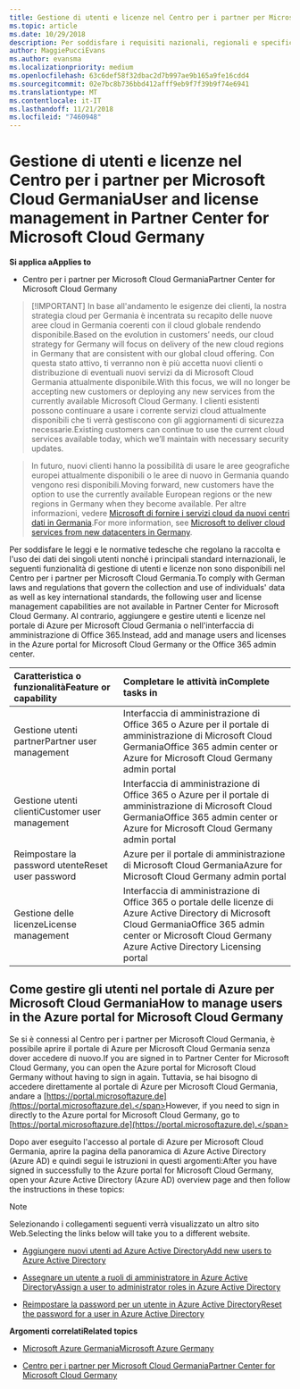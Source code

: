 ```yaml
---
title: Gestione di utenti e licenze nel Centro per i partner per Microsoft Cloud Germania | Centro per i partner per Microsoft Cloud Germania
ms.topic: article
ms.date: 10/29/2018
description: Per soddisfare i requisiti nazionali, regionali e specifici del settore che regolano la raccolta e l'utilizzo dei dati dei singoli utenti, le funzionalità di gestione degli utenti non sono disponibili nel Centro per i partner per Microsoft Cloud Germania. Al contrario, aggiungere e gestire gli utenti nel portale di Azure per Microsoft Cloud Germania.
author: MaggiePucciEvans
ms.author: evansma
ms.localizationpriority: medium
ms.openlocfilehash: 63c6def58f32dbac2d7b997ae9b165a9fe16cdd4
ms.sourcegitcommit: 02e7bc8b736bbd412afff9eb9f7f39b9f74e6941
ms.translationtype: MT
ms.contentlocale: it-IT
ms.lasthandoff: 11/21/2018
ms.locfileid: "7460948"
---
```

# <a name="user-and-license-management-in-partner-center-for-microsoft-cloud-germany"></a><span data-ttu-id="344f7-104">Gestione di utenti e licenze nel Centro per i partner per Microsoft Cloud Germania</span><span class="sxs-lookup"><span data-stu-id="344f7-104">User and license management in Partner Center for Microsoft Cloud Germany</span></span>

**<span data-ttu-id="344f7-105">Si applica a</span><span class="sxs-lookup"><span data-stu-id="344f7-105">Applies to</span></span>**

-  <span data-ttu-id="344f7-106">Centro per i partner per Microsoft Cloud Germania</span><span class="sxs-lookup"><span data-stu-id="344f7-106">Partner Center for Microsoft Cloud Germany</span></span>

>[!IMPORTANT] <span data-ttu-id="344f7-107">In base all'andamento le esigenze dei clienti, la nostra strategia cloud per Germania è incentrata su recapito delle nuove aree cloud in Germania coerenti con il cloud globale rendendo disponibile.</span><span class="sxs-lookup"><span data-stu-id="344f7-107">Based on the evolution in customers’ needs, our cloud strategy for Germany will focus on delivery of the new cloud regions in Germany that are consistent with our global cloud offering.</span></span> <span data-ttu-id="344f7-108">Con questa stato attivo, ti verranno non è più accetta nuovi clienti o distribuzione di eventuali nuovi servizi da di Microsoft Cloud Germania attualmente disponibile.</span><span class="sxs-lookup"><span data-stu-id="344f7-108">With this focus, we will no longer be accepting new customers or deploying any new services from the currently available Microsoft Cloud Germany.</span></span> <span data-ttu-id="344f7-109">I clienti esistenti possono continuare a usare i corrente servizi cloud attualmente disponibili che ti verrà gestiscono con gli aggiornamenti di sicurezza necessarie.</span><span class="sxs-lookup"><span data-stu-id="344f7-109">Existing customers can continue to use the current cloud services available today, which we’ll maintain with necessary security updates.</span></span>

><span data-ttu-id="344f7-110">In futuro, nuovi clienti hanno la possibilità di usare le aree geografiche europei attualmente disponibili o le aree di nuovo in Germania quando vengono resi disponibili.</span><span class="sxs-lookup"><span data-stu-id="344f7-110">Moving forward, new customers have the option to use the currently available European regions or the new regions in Germany when they become available.</span></span> <span data-ttu-id="344f7-111">Per altre informazioni, vedere [Microsoft di fornire i servizi cloud da nuovi centri dati in Germania](https://news.microsoft.com/europe/2018/08/31/microsoft-to-deliver-cloud-services-from-new-datacentres-in-germany-in-2019-to-meet-evolving-customer-needs/).</span><span class="sxs-lookup"><span data-stu-id="344f7-111">For more information, see [Microsoft to deliver cloud services from new datacenters in Germany](https://news.microsoft.com/europe/2018/08/31/microsoft-to-deliver-cloud-services-from-new-datacentres-in-germany-in-2019-to-meet-evolving-customer-needs/).</span></span>

<span data-ttu-id="344f7-112">Per soddisfare le leggi e le normative tedesche che regolano la raccolta e l'uso dei dati dei singoli utenti nonché i principali standard internazionali, le seguenti funzionalità di gestione di utenti e licenze non sono disponibili nel Centro per i partner per Microsoft Cloud Germania.</span><span class="sxs-lookup"><span data-stu-id="344f7-112">To comply with German laws and regulations that govern the collection and use of individuals' data as well as key international standards, the following user and license management capabilities are not available in Partner Center for Microsoft Cloud Germany.</span></span> <span data-ttu-id="344f7-113">Al contrario, aggiungere e gestire utenti e licenze nel portale di Azure per Microsoft Cloud Germania o nell'interfaccia di amministrazione di Office 365.</span><span class="sxs-lookup"><span data-stu-id="344f7-113">Instead, add and manage users and licenses in the Azure portal for Microsoft Cloud Germany or the Office 365 admin center.</span></span>

<span data-ttu-id="344f7-114">Caratteristica o funzionalità</span><span class="sxs-lookup"><span data-stu-id="344f7-114">Feature or capability</span></span> | <span data-ttu-id="344f7-115">Completare le attività in</span><span class="sxs-lookup"><span data-stu-id="344f7-115">Complete tasks in</span></span>
:--- | :---
<span data-ttu-id="344f7-116">Gestione utenti partner</span><span class="sxs-lookup"><span data-stu-id="344f7-116">Partner user management</span></span> | <span data-ttu-id="344f7-117">Interfaccia di amministrazione di Office 365 o Azure per il portale di amministrazione di Microsoft Cloud Germania</span><span class="sxs-lookup"><span data-stu-id="344f7-117">Office 365 admin center or Azure for Microsoft Cloud Germany admin portal</span></span>
<span data-ttu-id="344f7-118">Gestione utenti clienti</span><span class="sxs-lookup"><span data-stu-id="344f7-118">Customer user management</span></span> | <span data-ttu-id="344f7-119">Interfaccia di amministrazione di Office 365 o Azure per il portale di amministrazione di Microsoft Cloud Germania</span><span class="sxs-lookup"><span data-stu-id="344f7-119">Office 365 admin center or Azure for Microsoft Cloud Germany admin portal</span></span>
<span data-ttu-id="344f7-120">Reimpostare la password utente</span><span class="sxs-lookup"><span data-stu-id="344f7-120">Reset user password</span></span> | <span data-ttu-id="344f7-121">Azure per il portale di amministrazione di Microsoft Cloud Germania</span><span class="sxs-lookup"><span data-stu-id="344f7-121">Azure for Microsoft Cloud Germany admin portal</span></span>
<span data-ttu-id="344f7-122">Gestione delle licenze</span><span class="sxs-lookup"><span data-stu-id="344f7-122">License management</span></span> | <span data-ttu-id="344f7-123">Interfaccia di amministrazione di Office 365 o portale delle licenze di Azure Active Directory di Microsoft Cloud Germania</span><span class="sxs-lookup"><span data-stu-id="344f7-123">Office 365 admin center or Microsoft Cloud Germany Azure Active Directory Licensing portal</span></span>

## <a name="how-to-manage-users-in-the-azure-portal-for-microsoft-cloud-germany"></a><span data-ttu-id="344f7-124">Come gestire gli utenti nel portale di Azure per Microsoft Cloud Germania</span><span class="sxs-lookup"><span data-stu-id="344f7-124">How to manage users in the Azure portal for Microsoft Cloud Germany</span></span> 

<span data-ttu-id="344f7-125">Se si è connessi al Centro per i partner per Microsoft Cloud Germania, è possibile aprire il portale di Azure per Microsoft Cloud Germania senza dover accedere di nuovo.</span><span class="sxs-lookup"><span data-stu-id="344f7-125">If you are signed in to Partner Center for Microsoft Cloud Germany, you can open the Azure portal for Microsoft Cloud Germany without having to sign in again.</span></span> <span data-ttu-id="344f7-126">Tuttavia, se hai bisogno di accedere direttamente al portale di Azure per Microsoft Cloud Germania, andare a [https://portal.microsoftazure.de](https://portal.microsoftazure.de).</span><span class="sxs-lookup"><span data-stu-id="344f7-126">However, if you need to sign in directly to the Azure portal for Microsoft Cloud Germany, go to [https://portal.microsoftazure.de](https://portal.microsoftazure.de).</span></span> 

<span data-ttu-id="344f7-127">Dopo aver eseguito l'accesso al portale di Azure per Microsoft Cloud Germania, aprire la pagina della panoramica di Azure Active Directory (Azure AD) e quindi segui le istruzioni in questi argomenti:</span><span class="sxs-lookup"><span data-stu-id="344f7-127">After you have signed in successfully to the Azure portal for Microsoft Cloud Germany, open your Azure Active Directory (Azure AD) overview page and then follow the instructions in these topics:</span></span>

> [!NOTE]  
> <span data-ttu-id="344f7-128">Selezionando i collegamenti seguenti verrà visualizzato un altro sito Web.</span><span class="sxs-lookup"><span data-stu-id="344f7-128">Selecting the links below will take you to a different website.</span></span> 

-  [<span data-ttu-id="344f7-129">Aggiungere nuovi utenti ad Azure Active Directory</span><span class="sxs-lookup"><span data-stu-id="344f7-129">Add new users to Azure Active Directory</span></span>](https://docs.microsoft.com/azure/active-directory/active-directory-users-create-azure-portal)

-  [<span data-ttu-id="344f7-130">Assegnare un utente a ruoli di amministratore in Azure Active Directory</span><span class="sxs-lookup"><span data-stu-id="344f7-130">Assign a user to administrator roles in Azure Active Directory</span></span>](https://docs.microsoft.com/azure/active-directory/active-directory-users-assign-role-azure-portal)

-  [<span data-ttu-id="344f7-131">Reimpostare la password per un utente in Azure Active Directory</span><span class="sxs-lookup"><span data-stu-id="344f7-131">Reset the password for a user in Azure Active Directory</span></span>](https://docs.microsoft.com/azure/active-directory/active-directory-users-reset-password-azure-portal)

**<span data-ttu-id="344f7-132">Argomenti correlati</span><span class="sxs-lookup"><span data-stu-id="344f7-132">Related topics</span></span>**

-  [<span data-ttu-id="344f7-133">Microsoft Azure Germania</span><span class="sxs-lookup"><span data-stu-id="344f7-133">Microsoft Azure Germany</span></span>](https://azure.microsoft.com/en-us/global-infrastructure/germany/)

-  [<span data-ttu-id="344f7-134">Centro per i partner per Microsoft Cloud Germania</span><span class="sxs-lookup"><span data-stu-id="344f7-134">Partner Center for Microsoft Cloud Germany</span></span>](partner-center-for-microsoft-cloud-germany.md)


